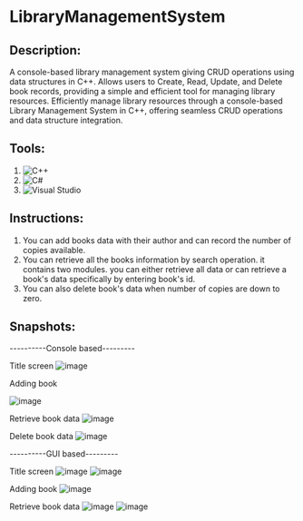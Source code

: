 # LibraryManagementSystem

## Description:
A console-based library management system giving CRUD operations using data structures in C++. Allows users to Create, Read, Update, and Delete book records, providing a simple and efficient tool for managing library resources. Efficiently manage library resources through a console-based Library Management System in C++, offering seamless CRUD operations and data structure integration.

## Tools:
1. ![C++](https://img.shields.io/badge/C++-00599C?style=for-the-badge&logo=cplusplus&logoColor=white)
2. ![C#](https://img.shields.io/badge/C%23-239120?style=for-the-badge&logo=csharp&logoColor=white)
3. ![Visual Studio](https://img.shields.io/badge/Visual_Studio-5C2D91?style=for-the-badge&logo=visualstudio&logoColor=white)

## Instructions:

1. You can add books data with their author and can record the number of copies available.
2. You can retrieve all the books information by search operation. it contains two modules. you can either retrieve all data or can retrieve a book's data specifically by entering book's id.
3. You can also delete book's data when number of copies are down to zero.

## Snapshots:

----------Console based---------

Title screen
![image](https://github.com/Affan2003/LibraryManagementSystem/assets/97110821/6268b5bb-526e-4126-9336-fdc39cc28c0d)

Adding book

![image](https://github.com/Affan2003/LibraryManagementSystem/assets/97110821/cf6197ef-bb8c-415c-be02-2d08eff1c904)

Retrieve book data
![image](https://github.com/Affan2003/LibraryManagementSystem/assets/97110821/49e816e3-2142-4bfc-8e7d-aa63bde71ef7)

Delete book data
![image](https://github.com/Affan2003/LibraryManagementSystem/assets/97110821/ca57cc5c-acc0-4832-9c36-1bad21e9a97f)


----------GUI based---------

Title screen
![image](https://github.com/Affan2003/LibraryManagementSystem/assets/97110821/17001eec-c157-4086-b245-1480d9d85e12)
![image](https://github.com/Affan2003/LibraryManagementSystem/assets/97110821/d380a236-991a-49b6-8570-ac5689e369a0)

Adding book
![image](https://github.com/Affan2003/LibraryManagementSystem/assets/97110821/61ec0a57-a62a-4ec6-8394-9494a01e1fbb)

Retrieve book data
![image](https://github.com/Affan2003/LibraryManagementSystem/assets/97110821/2b676076-f66c-44c7-ac8f-ac53d0597e83)
![image](https://github.com/Affan2003/LibraryManagementSystem/assets/97110821/d5ff7933-b77d-402a-bb65-69bb4012423e)
